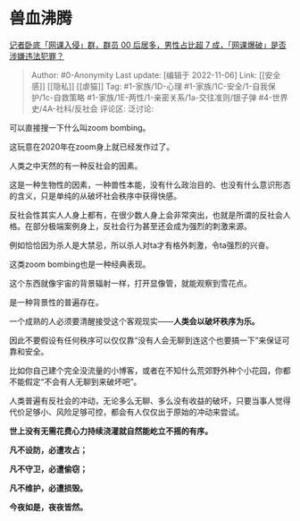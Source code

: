 # 兽血沸腾
[记者卧底「网课入侵」群，群员 00 后居多，男性占比超 7 成，「网课爆破」是否涉嫌违法犯罪？](https://www.zhihu.com/question/564787315/answer/2746165995)

> Author: #0-Anonymity
> Last update: [编辑于 2022-11-06]
> Link: [[安全感]] [[隐私]] [[虐猫]]
> Tag: #1-家族/1D-心理 #1-家族/1C-安全/1-自我保护/1c-自救策略  #1-家族/1E-两性/1-亲密关系/1a-交往准则/银子弹 #4-世界史/4A-社科/反社会 
> 评论区:
> 泛讨论:

可以直接搜一下什么叫zoom bombing。

这玩意在2020年在zoom身上就已经发作过了。

人类之中天然的有一种反社会的因素。

这是一种生物性的因素，一种兽性本能，没有什么政治目的、也没有什么意识形态的含义，只是单纯的从破坏社会秩序中获得快感。

反社会性其实人人身上都有，在很少数人身上会非常突出，也就是所谓的反社会人格。在部分极端案例身上，反社会行为甚至还会成为强烈的刺激来源。

例如恰恰因为杀人是大禁忌，所以杀人对ta才有格外刺激，令ta强烈的兴奋。

这类zoom bombing也是一种经典表现。

这个东西就像宇宙的背景辐射一样，打开显像管，就能观察到雪花点。

是一种背景性的普遍存在。

一个成熟的人必须要清醒接受这个客观现实——**人类会以破坏秩序为乐。**

因此不要假设有任何秩序可以仅仅靠“没有人会无聊到连这个也要搞一下”来保证可靠和安全。

比如你自己建个完全没流量的小博客，或者在不知什么荒郊野外种个小花园，你都不能假定“不会有人无聊到来破坏吧”。

人类普遍有反社会的冲动，无论多么无聊、多么没有收益的破坏，只要当事人觉得代价足够小、风险足够可控，都会有人仅仅出于原始的冲动来尝试。

**世上没有无需花费心力持续浇灌就自然能屹立不摇的有序。**

**凡不设防，必遭攻占；**

**凡不守卫，必遭偷窃；**

**凡不维护，必遭损毁。**

**今夜如是，夜夜皆然。**
